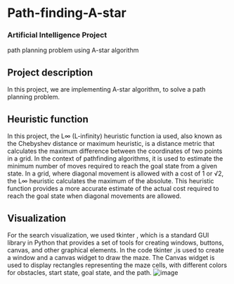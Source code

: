 # Path-finding-A-star
### Artificial Intelligence Project
path planning problem using A-star algorithm 

## Project description 
<p>In this project, we are implementing A-star algorithm, to solve a path planning problem. </p>

## Heuristic function
<p> In this project, the L∞ (L-infinity) heuristic function ia used, also known as the Chebyshev distance or maximum heuristic, is a distance metric that calculates the maximum difference between the coordinates of two points in a grid. In the context of pathfinding algorithms, it is used to estimate the minimum number of moves required to reach the goal state from a given state.
In a grid, where diagonal movement is allowed with a cost of 1 or √2, the L∞ heuristic calculates the maximum of the absolute.
This heuristic function provides a more accurate estimate of the actual cost required to reach the goal state when diagonal movements are allowed. </p>

## Visualization 
For the search visualization, we used tkinter , which is a standard GUI library in Python that provides a set of tools for creating windows, buttons, canvas, and other graphical elements. In the code tkinter ,is used to create a window and a canvas widget to draw the maze. The Canvas widget is used to display rectangles representing the maze cells, with different colors for obstacles, start state, goal state, and the path.
![image](https://github.com/Raghad-Aldakhil/Path-finding-A-star/assets/121506944/b8fd43a8-f78d-4fa8-a031-6ce8bf130d24)





